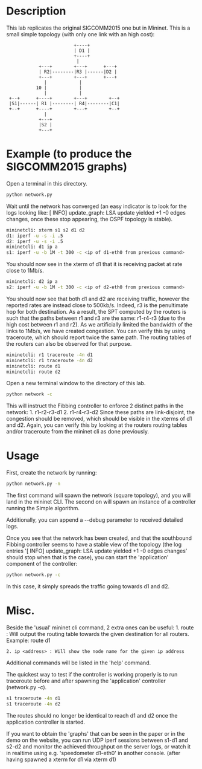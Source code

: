 # Description

This lab replicates the original SIGCOMM2015 one but in Mininet. This is a small
simple topology (with only one link with an high cost):

```
                         +----+
                         | D1 |
                         +----+
                          |
            +---+        +---+      +---+
            | R2|--------|R3 |------|D2 |
            +---+        +---+      +---+
              |            |
           10 |            |
              |            |
 +--+      +----+        +---+        +--+
 |S1|------| R1 |--------| R4|--------|C1|
 +--+      +----+        +---+        +--+
              |
            +---+
            |S2 |
            +---+
```

# Example (to produce the SIGCOMM2015 graphs)

Open a terminal in this directory.

```bash
python network.py
```

Wait until the network has converged (an easy indicator is to look for the logs
looking like: [   INFO] update_graph: LSA update yielded +1 -0 edges changes,
once these stop appearing, the OSPF topology is stable).

```bash
mininetcli: xterm s1 s2 d1 d2
d1: iperf -u -s -i .5
d2: iperf -u -s -i .5
mininetcli: d1 ip a
s1: iperf -u -b 1M -t 300 -c <ip of d1-eth0 from previous command>
```

You should now see in the xterm of d1 that it is receiving packet at rate close
to 1Mb/s.

```bash
mininetcli: d2 ip a
s2: iperf -u -b 1M -t 300 -c <ip of d2-eth0 from previous command>
```

You should now see that both d1 and d2 are receiving traffic, however the
reported rates are instead close to 500kb/s. Indeed, r3 is the penultimate hop
for both destination. As a result, the SPT computed by the routers is such that
the paths between r1 and r3 are the same: r1-r4-r3 (due to the high cost
between r1 and r2). As we artificially limited the bandwidth of the links to
1Mb/s, we have created congestion. You can verify this by using traceroute,
which should report twice the same  path. The routing tables of the routers
can also be observed for that purpose.

```bash
mininetcli: r1 traceroute -4n d1
mininetcli: r1 traceroute -4n d2
mininetcli: route d1
mininetcli: route d2
```

Open a new terminal window to the directory of this lab.

```bash
python network -c
```

This will instruct the Fibbing controller to enforce 2 distinct paths in the
network:
    1. r1-r2-r3-d1
    2. r1-r4-r3-d2
Since these paths are link-disjoint, the congestion should be removed, which
should be visible in the xterms of d1 and d2. Again, you can verify this by
looking at the routers routing tables and/or traceroute from the mininet cli
as done previously.

# Usage

First, create the network by running:

```bash
python network.py -n
```

The first command will spawn the network (square topology), and you will land
in the mininet CLI. The second on will spawn an instance of a controller running
the Simple algorithm.

Additionally, you can append a --debug parameter to received detailed logs.

Once you see that the network has been created, and that the southbound
Fibbing controller seems to have a stable view of the topology (the log entries
'[   INFO] update_graph: LSA update yielded +1 -0 edges changes' should stop
when that is the case), you can start the 'application' component of the
controller:

```bash
python network.py -c
```

In this case, it simply spreads the traffic going towards d1 and d2.

# Misc.

Beside the 'usual' mininet cli command, 2 extra ones can be useful:
    1. route <destination> : Will output the routing table towards the given
    destination for all routers.
    Example: route d1

    2. ip <address> : Will show the node name for the given ip address

Additional commands will be listed in the 'help' command.

The quickest way to test if the controller is working properly is to run
traceroute before and after spawning the 'application' controller
(network.py -c).

```bash
s1 traceroute -4n d1
s1 traceroute -4n d2
```

The routes should no longer be identical to reach d1 and d2 once the application
controller is started.

If you want to obtain the 'graphs' that can be seen in the paper or in the
demo on the website, you can run UDP iperf sessions between s1-d1 and s2-d2 and
monitor the achieved throughput on the server logs, or watch it in realtime
using e.g. 'speedometer d1-eth0' in another console.
(after having spawned a xterm for d1 via xterm d1)
